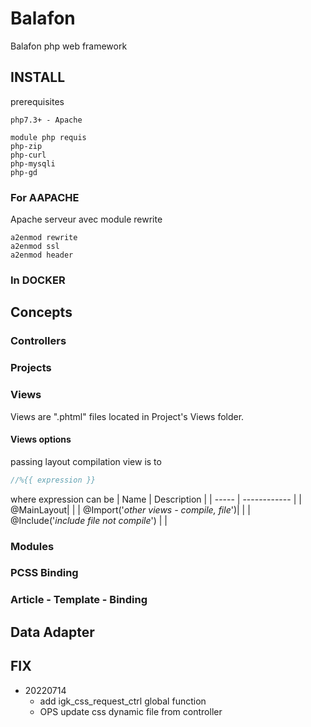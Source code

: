 # Balafon
Balafon php web framework
## INSTALL
prerequisites

```
php7.3+ - Apache

module php requis
php-zip
php-curl
php-mysqli
php-gd
```

### For AAPACHE
Apache serveur avec module rewrite
```
a2enmod rewrite
a2enmod ssl
a2enmod header
```

### In DOCKER 

## Concepts

### Controllers

### Projects
### Views

Views are ".phtml" files located in Project's Views folder. 

#### Views options
passing layout compilation view is to 
```php
//%{{ expression }}
```
where expression can be 
| Name  | Description |
| ----- | ------------ |
| @MainLayout| |
| @Import('*other views - compile, file*')| |
| @Include('*include file not compile*') | |


### Modules

### PCSS Binding

### Article - Template - Binding


## Data Adapter

## FIX

- 20220714
    + add igk_css_request_ctrl global function 
    + OPS update css dynamic file from controller

